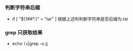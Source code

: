 ### 判断字符串后缀
- if [ "${1##*.}" = "tar" ] 根据上述判判断字符串是否后缀为.tar 


### grep 只获取结果
-  echo `ls`|grep -o jj

